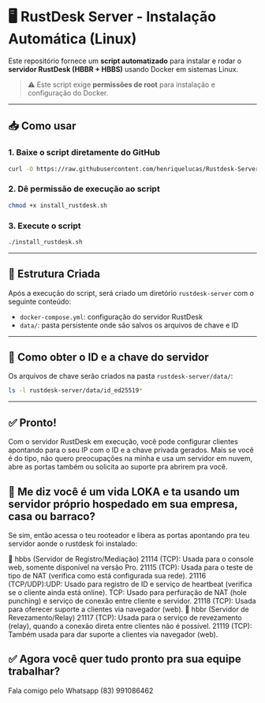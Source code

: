 # 🖥️ RustDesk Server - Instalação Automática (Linux)

Este repositório fornece um **script automatizado** para instalar e rodar o **servidor RustDesk (HBBR + HBBS)** usando Docker em sistemas Linux.

> ⚠️ Este script exige **permissões de root** para instalação e configuração do Docker.

---

## 📥 Como usar

### 1. Baixe o script diretamente do GitHub

```bash
curl -O https://raw.githubusercontent.com/henriquelucas/Rustdesk-Server/main/install_rustdesk.sh
```

### 2. Dê permissão de execução ao script

```bash
chmod +x install_rustdesk.sh
```

### 3. Execute o script

```bash
./install_rustdesk.sh
```

---

## 📂 Estrutura Criada

Após a execução do script, será criado um diretório `rustdesk-server` com o seguinte conteúdo:

- `docker-compose.yml`: configuração do servidor RustDesk
- `data/`: pasta persistente onde são salvos os arquivos de chave e ID

---

## 🔑 Como obter o ID e a chave do servidor

Os arquivos de chave serão criados na pasta `rustdesk-server/data/`:

```bash
ls -l rustdesk-server/data/id_ed25519*
```

---

## ✅ Pronto!

Com o servidor RustDesk em execução, você pode configurar clientes apontando para o seu IP com o ID e a chave privada gerados.
Mais se você é do tipo, não quero preocupações na minha e usa um servidor em nuvem, abre as portas também ou solicita ao suporte pra abrirem pra você.

## 🔑 Me diz você é um vida LOKA e ta usando um servidor próprio hospedado em sua empresa, casa ou barraco?
Se sim, então acessa o teu rooteador e libera as portas apontando pra teu servidor aonde o rustdesk foi instalado:

🔐 hbbs (Servidor de Registro/Mediação)
21114 (TCP): Usada para o console web, somente disponível na versão Pro.
21115 (TCP): Usada para o teste de tipo de NAT (verifica como está configurada sua rede).
21116 (TCP/UDP):UDP: Usado para registro de ID e serviço de heartbeat (verifica se o cliente ainda está online). TCP: Usado para perfuração de NAT (hole punching) e serviço de conexão entre cliente e servidor.
21118 (TCP): Usada para oferecer suporte a clientes via navegador (web).
🔁 hbbr (Servidor de Revezamento/Relay)
21117 (TCP): Usada para o serviço de revezamento (relay), quando a conexão direta entre clientes não é possível.
21119 (TCP): Também usada para dar suporte a clientes via navegador (web).

## ✅ Agora você quer tudo pronto pra sua equipe trabalhar?
Fala comigo pelo Whatsapp (83) 991086462
